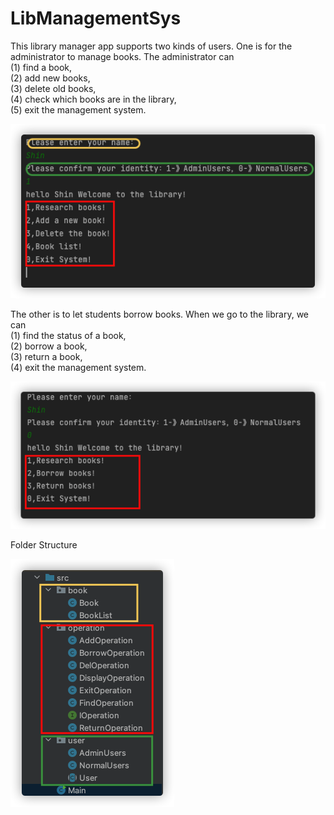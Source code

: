 # LibManagementSys

<p>
This library manager app supports two kinds of users. One is for the administrator to manage books. 
The administrator can <br/>
(1) find a book, <br/>
(2) add new books, <br/>
(3) delete old books, <br/>
(4) check which books are in the library,<br/>
(5) exit the management system.<br/>
<p/>

<div>
<img src="https://github.com/xin-001/LibManagementSys/blob/master/image/Lib1.png">
<div/>
  

The other is to let students borrow books. When we go to the library, we can <br/>
(1) find the status of a book,<br/> 
(2) borrow a book,<br/> 
(3) return a book,<br/> 
(4) exit the management system.<br/>

<div>
<img src="https://github.com/xin-001/LibManagementSys/blob/master/image/Lib2.png">
<div/>

Folder Structure
<div>
<img src="https://github.com/xin-001/LibManagementSys/blob/master/image/Lib3.png">
<div/>

